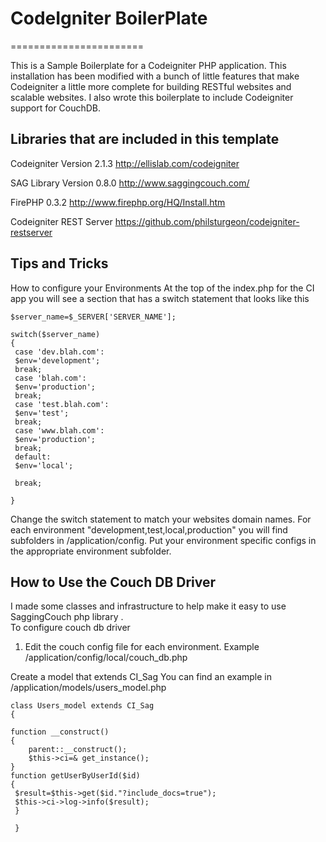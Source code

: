 # CodeIgniter BoilerPlate
=======================

This is a Sample Boilerplate for a Codeigniter PHP application.  This installation has been modified with a bunch of little features that make Codeigniter a little more complete for building RESTful websites and scalable websites. I also wrote this boilerplate to include Codeigniter support for CouchDB.  


## Libraries that are included in this template

Codeigniter 
Version 2.1.3
http://ellislab.com/codeigniter


SAG Library
Version 0.8.0
http://www.saggingcouch.com/

FirePHP
0.3.2
http://www.firephp.org/HQ/Install.htm

Codeigniter REST Server
https://github.com/philsturgeon/codeigniter-restserver


## Tips and Tricks

How to configure your Environments
At the top of the index.php for the CI app you will see a section that has a switch statement that looks like this

	$server_name=$_SERVER['SERVER_NAME'];
 
 	switch($server_name)
 	{
	 case 'dev.blah.com':
	 $env='development';
	 break;
	 case 'blah.com':
	 $env='production';
	 break;
	 case 'test.blah.com':
	 $env='test';
	 break;
	 case 'www.blah.com':
	 $env='production';
	 break;
	 default:
	 $env='local';
	 
	 break;
	 	
 	}

Change the switch statement to match your websites domain names.  For each environment "development,test,local,production" you will find subfolders in /application/config.  Put your environment specific configs in the appropriate environment subfolder. 



## How to Use the Couch DB Driver

I made some classes and infrastructure to help make it easy to use SaggingCouch php library .  
To configure couch db driver 
1. Edit the couch config file for each environment. Example /application/config/local/couch_db.php


Create a model that extends CI_Sag
You can find an example in /application/models/users_model.php
	
	class Users_model extends CI_Sag
	{

	function __construct()
	{
        parent::__construct();
        $this->ci=& get_instance();
	}
	function getUserByUserId($id)
	{
	 $result=$this->get($id."?include_docs=true");
	 $this->ci->log->info($result);
	 }

	 }



